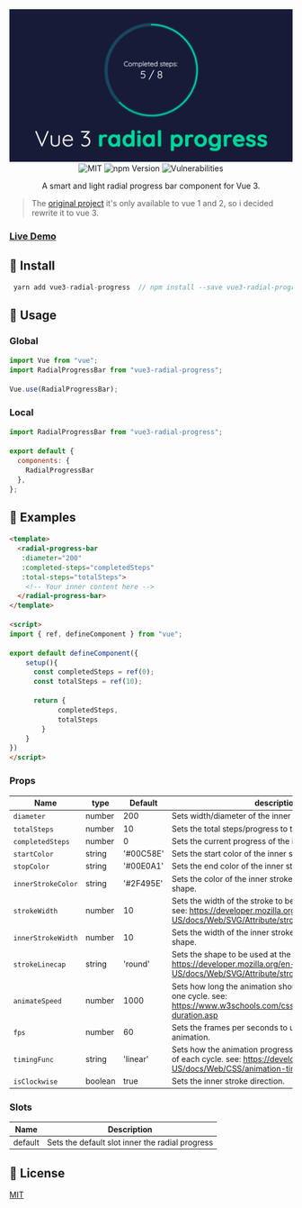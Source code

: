<img src="https://github.com/jairoblatt/vue3-radial-progress/blob/master/demo/src/assets/demo-1.png" alt="Demo">
<div align="center">
  <img src="https://img.shields.io/badge/License-MIT-0aa8d2" alt="MIT"/>
  <img src="https://badge.fury.io/js/vue-material-tabs.svg" alt="npm Version"/>
  <img src="https://snyk.io/test/github/jairoblatt/vue-material-tabs/badge.svg" alt="Vulnerabilities">
  <p>A smart and light radial progress bar component for Vue 3. </p>
</div>

>The [original project](https://github.com/wyzantinc/vue-radial-progress) it's only available to vue 1 and 2, so i decided rewrite it to vue 3.

### [Live Demo](https://vue3-radial-progress.vercel.app/)



## 🚚 Install

```d
 yarn add vue3-radial-progress  // npm install --save vue3-radial-progress
```

## 🚀 Usage

### Global

```javascript
import Vue from "vue";
import RadialProgressBar from "vue3-radial-progress";

Vue.use(RadialProgressBar);
```

### Local

```javascript
import RadialProgressBar from "vue3-radial-progress";

export default {
  components: {
    RadialProgressBar
  },
};
```

## 📌 Examples

```html
<template>
  <radial-progress-bar 
   :diameter="200"
   :completed-steps="completedSteps"
   :total-steps="totalSteps">
    <!-- Your inner content here -->
  </radial-progress-bar>
</template>

<script>
import { ref, defineComponent } from "vue";

export default defineComponent({
    setup(){
      const completedSteps = ref(0);
      const totalSteps = ref(10);

      return {
            completedSteps,
            totalSteps
        }
    }
})
</script>
```

### Props

| Name          | type             | Default   | description                                       |
| ------------- | ---------------- | --------- | ------------------------------------------------- |
|`diameter`| number | 200 | Sets width/diameter of the inner stroke.
|`totalSteps`| number |10|  Sets the total steps/progress to the end.
|`completedSteps`| number |0|  Sets the current progress of the inner stroke.
|`startColor`| string |'#00C58E'|  Sets the start color of the inner stroke (gradient).
|`stopColor`| string |'#00E0A1'|  Sets the end color of the inner stroke (gradient).
|`innerStrokeColor`| string |'#2F495E'| Sets the color of the inner stroke to be applied to the shape.
|`strokeWidth`| number |10| Sets the width of the stroke to be applied to the shape. see: https://developer.mozilla.org/en-US/docs/Web/SVG/Attribute/stroke-width
|`innerStrokeWidth`| number |10| Sets the  width of the inner stroke to be applied to the shape.
|`strokeLinecap`| string |'round'| Sets the shape to be used at the end of stroked. see: https://developer.mozilla.org/en-US/docs/Web/SVG/Attribute/stroke-linecap
|`animateSpeed`| number |1000| Sets how long the animation should take to complete one cycle. see: https://www.w3schools.com/cssref/css3_pr_animation-duration.asp
|`fps`| number |60 | Sets the frames per seconds to update inner stroke animation.
|`timingFunc`| string |'linear'| Sets how the animation progresses through the duration of each cycle. see: https://developer.mozilla.org/en-US/docs/Web/CSS/animation-timing-function
|`isClockwise`| boolean |true| Sets the inner stroke direction.

### Slots

| Name | Description                |
| ---- | -------------------------- |
| default | Sets the default slot inner the radial progress   |

## 🔖 License

[MIT](https://github.com/jairoblatt/vue3-radial-progress/blob/master/LICENSE)



